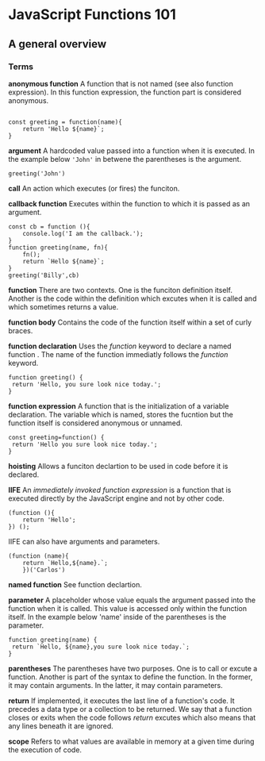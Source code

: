 # JavaScript Functions 101
## A general overview 

### Terms

**anonymous function**
A function that is not named (see also function expression).
In this function expression, the function part is considered anonymous.
```

const greeting = function(name){
    return 'Hello ${name}`;
}
```

**argument**
A hardcoded value passed into a function when it is executed. In the example below `'John'` in betwene the parentheses is the argument.
```
greeting('John')
```


**call**
An action which executes (or fires) the funciton.


**callback function**
Executes within the function to which it is passed as an argument.
```
const cb = function (){
    console.log('I am the callback.');
}
function greeting(name, fn){
    fn();
    return `Hello ${name}`;
}
greeting('Billy',cb)

```


**function**
There are two contexts. One is the funciton definition itself. Another is the code within the definition which excutes when it is called and which sometimes returns a value. 


**function body**
Contains the code of the function itself within a set of curly braces. 


**function declaration**
Uses the _function_ keyword to declare a named function . The name of the function immediatly follows the _function_ keyword.
```
function greeting() {
 return 'Hello, you sure look nice today.';
}

```


**function expression**
A function that is the initialization of a variable declaration. 
The variable which is named, stores the fucntion but the function itself is considered anonymous or unnamed. 

```
const greeting=function() {
 return 'Hello you sure look nice today.';
}
```



**hoisting**
Allows a funciton declartion to be used in code before it is declared.


**IIFE** 
An _immediately invoked function expression_ is a function that is executed directly by the JavaScript engine and not by other code.
```
(function (){
    return 'Hello';
}) ();
```
IIFE can also have arguments and parameters. 

```
(function (name){
    return `Hello,${name}.`;
    })('Carlos')

```


**named function**
See function declartion. 


**parameter**
A placeholder whose value equals the argument passed into the function when it is called. This value is accessed only within the function itself.
In the example below 'name' inside of the parentheses is the parameter.
```
function greeting(name) {
 return `Hello, ${name},you sure look nice today.`;
}

```


**parentheses**
The parentheses have two purposes. One is to call or excute a function. Another is part of the syntax to define the function. In the former, it may contain arguments. In the latter, it may contain parameters.


**return**
If implemented, it executes the last line of a function's code. It precedes a data type or a collection to be returned. We say that a function closes or exits when the code follows _return_ excutes which also means that any lines beneath it are ignored. 


**scope**
Refers to what values are available in memory at a given time during the execution of code.